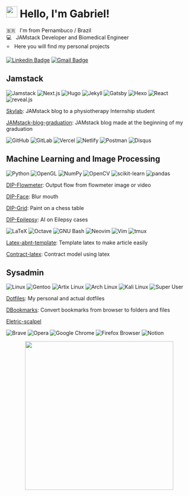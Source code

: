 # <img src="https://media.giphy.com/media/hvRJCLFzcasrR4ia7z/giphy.gif" width="30px"> Hello, I'm Gabriel!

🇧🇷 &nbsp; I'm from Pernambuco / Brazil <br>
💻 &nbsp; JAMstack Developer and Biomedical Engineer <br>
⭐ &nbsp; Here you will find my personal projects

[![Linkedin Badge](https://img.shields.io/badge/-gabriel--del-blue?style=flat-square&logo=Linkedin&logoColor=white&link=https://www.linkedin.com/in/gabriel-del/)](https://www.linkedin.com/in/gabriel-del/) 
[![Gmail Badge](https://img.shields.io/badge/-gabrieldelc.barros-c14438?style=flat-square&logo=Gmail&logoColor=white&link=mailto:gabrieldelc.barros@gmail.com)](mailto:gabrieldelc.barros@gmail.com)


## Jamstack
![Jamstack](https://img.shields.io/static/v1?style=for-the-badge&message=Jamstack&color=F0047F&logo=Jamstack&logoColor=FFFFFF&label=)
![Next.js](https://img.shields.io/static/v1?style=for-the-badge&message=Next.js&color=000000&logo=Next.js&logoColor=FFFFFF&label=)
![Hugo](https://img.shields.io/static/v1?style=for-the-badge&message=Hugo&color=FF4088&logo=Hugo&logoColor=FFFFFF&label=)
![Jekyll](https://img.shields.io/static/v1?style=for-the-badge&message=Jekyll&color=CC0000&logo=Jekyll&logoColor=FFFFFF&label=)
![Gatsby](https://img.shields.io/static/v1?style=for-the-badge&message=Gatsby&color=663399&logo=Gatsby&logoColor=FFFFFF&label=)
![Hexo](https://img.shields.io/static/v1?style=for-the-badge&message=Hexo&color=0E83CD&logo=Hexo&logoColor=FFFFFF&label=)
![React](https://img.shields.io/static/v1?style=for-the-badge&message=React&color=222222&logo=React&logoColor=61DAFB&label=)
![reveal.js](https://img.shields.io/static/v1?style=for-the-badge&message=reveal.js&color=222222&logo=reveal.js&logoColor=F2E142&label=)

[Skylab](https://github.com/gabriel-del/skylab): JAMstack blog to a physiotherapy Internship student

[JAMstack-blog-graduation](https://github.com/gabriel-del/jamstack-blog-graduation): JAMstack blog made at the beginning of my graduation

![GitHub](https://img.shields.io/static/v1?style=for-the-badge&message=GitHub&color=181717&logo=GitHub&logoColor=FFFFFF&label=)
![GitLab](https://img.shields.io/static/v1?style=for-the-badge&message=GitLab&color=222222&logo=GitLab&logoColor=FCA121&label=)
![Vercel](https://img.shields.io/static/v1?style=for-the-badge&message=Vercel&color=000000&logo=Vercel&logoColor=FFFFFF&label=)
![Netlify](https://img.shields.io/static/v1?style=for-the-badge&message=Netlify&color=222222&logo=Netlify&logoColor=00C7B7&label=)
![Postman](https://img.shields.io/static/v1?style=for-the-badge&message=Postman&color=FF6C37&logo=Postman&logoColor=FFFFFF&label=)
![Disqus](https://img.shields.io/static/v1?style=for-the-badge&message=Disqus&color=2E9FFF&logo=Disqus&logoColor=FFFFFF&label=)
<!--![PostgreSQL](https://img.shields.io/static/v1?style=for-the-badge&message=PostgreSQL&color=4169E1&logo=PostgreSQL&logoColor=FFFFFF&label=)-->

## Machine Learning and Image Processing
![Python](https://img.shields.io/static/v1?style=for-the-badge&message=Python&color=3776AB&logo=Python&logoColor=FFFFFF&label=)
![OpenGL](https://img.shields.io/static/v1?style=for-the-badge&message=OpenGL&color=5586A4&logo=OpenGL&logoColor=FFFFFF&label=)
![NumPy](https://img.shields.io/static/v1?style=for-the-badge&message=NumPy&color=013243&logo=NumPy&logoColor=FFFFFF&label=)
![OpenCV](https://img.shields.io/static/v1?style=for-the-badge&message=OpenCV&color=5C3EE8&logo=OpenCV&logoColor=FFFFFF&label=)
![scikit-learn](https://img.shields.io/static/v1?style=for-the-badge&message=scikit-learn&color=222222&logo=scikit-learn&logoColor=F7931E&label=)
![pandas](https://img.shields.io/static/v1?style=for-the-badge&message=pandas&color=150458&logo=pandas&logoColor=FFFFFF&label=)

[DIP-Flowmeter](https://github.com/gabriel-del/dip-flowmeter): Output flow from flowmeter image or video

[DIP-Face](https://github.com/gabriel-del/dip-face): Blur mouth

[DIP-Grid](https://github.com/gabriel-del/dip-grid): Paint on a chess table

[DIP-Epilepsy](https://github.com/gabriel-del/ia-epilepsy): AI on Eilepsy cases

![LaTeX](https://img.shields.io/static/v1?style=for-the-badge&message=LaTeX&color=008080&logo=LaTeX&logoColor=FFFFFF&label=)
![Octave](https://img.shields.io/static/v1?style=for-the-badge&message=Octave&color=0790C0&logo=Octave&logoColor=FFFFFF&label=)
![GNU Bash](https://img.shields.io/static/v1?style=for-the-badge&message=GNU+Bash&color=4EAA25&logo=GNU+Bash&logoColor=FFFFFF&label=)
![Neovim](https://img.shields.io/static/v1?style=for-the-badge&message=Neovim&color=57A143&logo=Neovim&logoColor=FFFFFF&label=)
![Vim](https://img.shields.io/static/v1?style=for-the-badge&message=Vim&color=019733&logo=Vim&logoColor=FFFFFF&label=)
![tmux](https://img.shields.io/static/v1?style=for-the-badge&message=tmux&color=1BB91F&logo=tmux&logoColor=FFFFFF&label=)

[Latex-abnt-template](https://github.com/gabriel-del/latex-abnt-template): Template latex to make article easily

[Contract-latex](https://github.com/gabriel-del/contract-latex): Contract model using latex

## Sysadmin
![Linux](https://img.shields.io/static/v1?style=for-the-badge&message=Linux&color=222222&logo=Linux&logoColor=FCC624&label=)
![Gentoo](https://img.shields.io/static/v1?style=for-the-badge&message=Gentoo&color=54487A&logo=Gentoo&logoColor=FFFFFF&label=)
![Artix Linux](https://img.shields.io/static/v1?style=for-the-badge&message=Artix+Linux&color=10A0CC&logo=Artix+Linux&logoColor=FFFFFF&label=)
![Arch Linux](https://img.shields.io/static/v1?style=for-the-badge&message=Arch+Linux&color=1793D1&logo=Arch+Linux&logoColor=FFFFFF&label=)
![Kali Linux](https://img.shields.io/static/v1?style=for-the-badge&message=Kali+Linux&color=557C94&logo=Kali+Linux&logoColor=FFFFFF&label=)
![Super User](https://img.shields.io/static/v1?style=for-the-badge&message=Super+User&color=38A1CE&logo=Super+User&logoColor=FFFFFF&label=)

[Dotfiles](https://github.com/gabriel-del/dotfiles): My personal and actual dotfiles

[DBookmarks](https://github.com/gabriel-del/dbookmarks): Convert bookmarks from browser to folders and files

[Eletric-scalpel](https://github.com/gabriel-del/eletric-scalpel)

![Brave](https://img.shields.io/static/v1?style=for-the-badge&message=Brave&color=FB542B&logo=Brave&logoColor=FFFFFF&label=)
![Opera](https://img.shields.io/static/v1?style=for-the-badge&message=Opera&color=FF1B2D&logo=Opera&logoColor=FFFFFF&label=)
![Google Chrome](https://img.shields.io/static/v1?style=for-the-badge&message=Google+Chrome&color=4285F4&logo=Google+Chrome&logoColor=FFFFFF&label=)
![Firefox Browser](https://img.shields.io/static/v1?style=for-the-badge&message=Firefox+Browser&color=FF7139&logo=Firefox+Browser&logoColor=FFFFFF&label=)
![Notion](https://img.shields.io/static/v1?style=for-the-badge&message=Notion&color=000000&logo=Notion&logoColor=FFFFFF&label=)




<div style="display:flex; flex-direction: row; align-items: center; justify-content: space-around">
 <!--
   <img width="400px" align="left" alt="1" src="https://github-readme-stats-gabriel-del.vercel.app/api?username=gabriel-del&show_icons=true&theme=dracula&count_private=true" />
 -->
  <img width="400px" align="left" alt="" src="https://github-readme-stats-mamsoares.vercel.app/api/top-langs/?username=gabriel-del&theme=algolia&show_icons=true&layout=compact&hide=html,css" />
</div>

